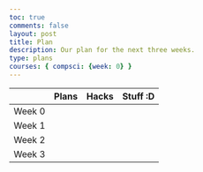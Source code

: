 ```yaml
---
toc: true
comments: false
layout: post
title: Plan
description: Our plan for the next three weeks.
type: plans
courses: { compsci: {week: 0} }
---
```

|          | Plans    | Hacks    | Stuff :D |
|----------|----------|----------|----------|
| Week 0   |          |          |          |
| Week 1   |          |          |          |
| Week 2   |          |          |          |
| Week 3   |          |          |          |

